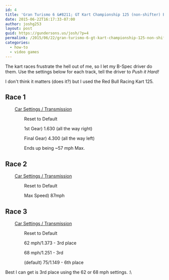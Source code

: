 ```yaml
---
id: 4
title: 'Gran Turismo 6 &#8211; GT Kart Championship 125 (non-shifter) B-Spec guide'
date: 2015-06-22T16:17:33-07:00
author: joshg253
layout: post
guid: https://gundersons.us/josh/?p=4
permalink: /2015/06/22/gran-turismo-6-gt-kart-championship-125-non-shifter-b-spec-guide/
categories:
  - how-to
  - video games
---
```

The kart races frustrate the hell out of me, so I let my B-Spec driver do them. Use the settings below for each track, tell the driver to <em>Push it Hard!</em>

I don't think it matters (does it?) but I used the Red Bull Racing Kart 125.

<h2>Race 1</h2>

<p style="padding-left: 30px;"><span style="text-decoration: underline;">Car Settings / Transmission</span></p>

<p style="padding-left: 60px;">Reset to Default</p>

<p style="padding-left: 60px;">1st Gear) 1.630 (all the way right)</p>

<p style="padding-left: 60px;">Final Gear) 4.300 (all the way left)</p>

<p style="padding-left: 60px;">Ends up being ~57 mph Max.</p>

<h2>Race 2</h2>

<p style="padding-left: 30px;"><span style="text-decoration: underline;">Car Settings / Transmission</span></p>

<p style="padding-left: 60px;">Reset to Default</p>

<p style="padding-left: 60px;">Max Speed) 87mph</p>

<h2>Race 3</h2>

<p style="padding-left: 30px;"><span style="text-decoration: underline;">Car Settings / Transmission</span></p>

<p style="padding-left: 60px;">Reset to Default</p>

<p style="padding-left: 60px;">62 mph/1.373 - 3rd place</p>

<p style="padding-left: 60px;">68 mph/1.251 - 3rd</p>

<p style="padding-left: 60px;">(default) 75/1.149 - 6th place</p>

Best I can get is 3rd place using the 62 or 68 mph settings. :\